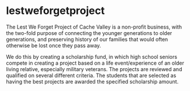 lestweforgetproject
===================
The Lest We Forget Project of Cache Valley is a non-profit business, with the two-fold purpose of connecting the younger generations to older generations, and preserving history of our families that would often otherwise be lost once they pass away.

We do this by creating a scholarship fund, in which high school seniors compete in creating a project based on a life event/experience of an older living relative, especially military veterans. The projects are reviewed and qualified on several different criteria. The students that are selected as having the best projects are awarded the specified scholarship amount.
